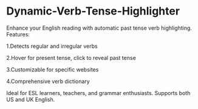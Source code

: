 # Dynamic-Verb-Tense-Highlighter

Enhance your English reading with automatic past tense verb highlighting. Features:

1.Detects regular and irregular verbs

2.Hover for present tense, click to reveal past tense

3.Customizable for specific websites

4.Comprehensive verb dictionary

Ideal for ESL learners, teachers, and grammar enthusiasts. Supports both US and UK English.

